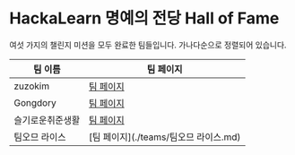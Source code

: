 # HackaLearn 명예의 전당 Hall of Fame #

여섯 가지의 챌린지 미션을 모두 완료한 팀들입니다. 가나다순으로 정렬되어 있습니다.

| 팀 이름 | 팀 페이지 |
| ------- | --------- |
| zuzokim | [팀 페이지](./teams/zuzokim.md) |
| Gongdory | [팀 페이지](./teams/Gongdory.md) |
| 슬기로운취준생활 | [팀 페이지](./teams/슬기로운취준생활.md) |
| 팀오므 라이스 | [팀 페이지](./teams/팀오므 라이스.md) |